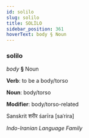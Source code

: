 ```yaml
---
id: solilo
slug: solilo
title: SOLİLO
sidebar_position: 361
hoverText: body § Noun
---
```


### solilo

*body* **§** Noun

**Verb**: to be a body/torso

**Noun**: body/torso

**Modifier**: body/torso-related

Sanskrit शरीर śarīra [saˈrira]

*Indo-Iranian Language Family*